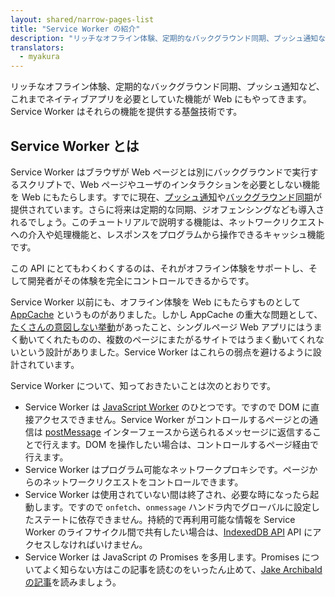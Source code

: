 ```yaml
---
layout: shared/narrow-pages-list
title: "Service Worker の紹介"
description: "リッチなオフライン体験、定期的なバックグラウンド同期、プッシュ通知など、これまでネイティブアプリを必要としていた機能が Web にもやってきます。Service Worker はそれらの機能を提供する基盤技術です。"
translators:
  - myakura
---
```


<p class="intro">リッチなオフライン体験、定期的なバックグラウンド同期、プッシュ通知など、これまでネイティブアプリを必要としていた機能が Web にもやってきます。Service Worker はそれらの機能を提供する基盤技術です。</p>

## Service Worker とは

Service Worker はブラウザが Web ページとは別にバックグラウンドで実行するスクリプトで、Web ページやユーザのインタラクションを必要としない機能を Web にもたらします。すでに現在、[プッシュ通知](/web/updates/2015/03/push-notifications-on-the-open-web)や[バックグラウンド同期](/web/updates/2015/12/background-sync)が提供されています。さらに将来は定期的な同期、ジオフェンシングなども導入されるでしょう。このチュートリアルで説明する機能は、ネットワークリクエストへの介入や処理機能と、レスポンスをプログラムから操作できるキャッシュ機能です。

この API にとてもわくわくするのは、それがオフライン体験をサポートし、そして開発者がその体験を完全にコントロールできるからです。

Service Worker 以前にも、オフライン体験を Web にもたらすものとして [AppCache](http://www.html5rocks.com/en/tutorials/appcache/beginner/) というものがありました。しかし AppCache の重大な問題として、[たくさんの意図しない挙動](http://alistapart.com/article/application-cache-is-a-douchebag)があったこと、シングルページ Web アプリにはうまく動いてくれたものの、複数のページにまたがるサイトではうまく動いてくれないという設計がありました。Service Worker はこれらの弱点を避けるように設計されています。

Service Worker について、知っておきたいことは次のとおりです。

* Service Worker は [JavaScript Worker](http://www.html5rocks.com/ja/tutorials/workers/basics/) のひとつです。ですので DOM に直接アクセスできません。Service Worker がコントロールするページとの通信は [postMessage](https://html.spec.whatwg.org/multipage/workers.html#dom-worker-postmessage) インターフェースから送られるメッセージに返信することで行えます。DOM を操作したい場合は、コントロールするページ経由で行えます。
* Service Worker はプログラム可能なネットワークプロキシです。ページからのネットワークリクエストをコントロールできます。
* Service Worker は使用されていない間は終了され、必要な時になったら起動します。ですので `onfetch`、`onmessage` ハンドラ内でグローバルに設定したステートに依存できません。持続的で再利用可能な情報を Service Worker のライフサイクル間で共有したい場合は、[IndexedDB API](https://developer.mozilla.org/ja/docs/Web/API/IndexedDB_API) API にアクセスしなければいけません。
* Service Worker は JavaScript の Promises を多用します。Promises についてよく知らない方はこの記事を読むのをいったん止めて、[Jake Archibaldの記事](/web/fundamentals/primers/promises/)を読みましょう。
